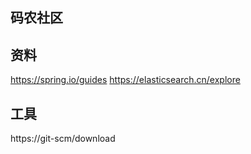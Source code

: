 ## 码农社区
## 资料
https://spring.io/guides
https://elasticsearch.cn/explore
## 工具
https://git-scm/download
